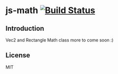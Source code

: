 # js-math [![Build Status](https://secure.travis-ci.org/llafuente/js-math.png?branch=master)](http://travis-ci.org/llafuente/js-math)


## Introduction


Vec2 and Rectangle Math class
more to come soon :)


## License

MIT